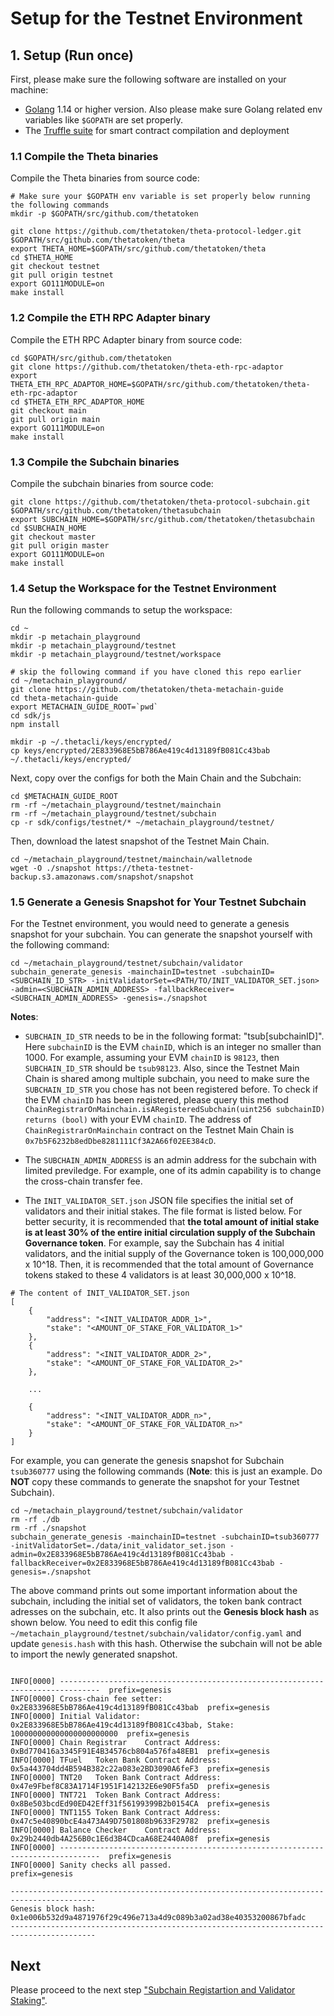 # Setup for the Testnet Environment

## 1. Setup (Run once)

First, please make sure the following software are installed on your machine:
 - [Golang](https://go.dev/dl/) 1.14 or higher version. Also please make sure Golang related env variables like `$GOPATH` are set properly. 
 - The [Truffle suite](https://trufflesuite.com/docs/truffle/getting-started/installation/) for smart contract compilation and deployment

### 1.1 Compile the Theta binaries

Compile the Theta binaries from source code:

```shell
# Make sure your $GOPATH env variable is set properly below running the following commands
mkdir -p $GOPATH/src/github.com/thetatoken

git clone https://github.com/thetatoken/theta-protocol-ledger.git $GOPATH/src/github.com/thetatoken/theta
export THETA_HOME=$GOPATH/src/github.com/thetatoken/theta
cd $THETA_HOME
git checkout testnet
git pull origin testnet
export GO111MODULE=on
make install
```

### 1.2 Compile the ETH RPC Adapter binary

Compile the ETH RPC Adapter binary from source code:

```shell
cd $GOPATH/src/github.com/thetatoken
git clone https://github.com/thetatoken/theta-eth-rpc-adaptor
export THETA_ETH_RPC_ADAPTOR_HOME=$GOPATH/src/github.com/thetatoken/theta-eth-rpc-adaptor
cd $THETA_ETH_RPC_ADAPTOR_HOME
git checkout main
git pull origin main
export GO111MODULE=on
make install
```

### 1.3 Compile the Subchain binaries

Compile the subchain binaries from source code:

```shell
git clone https://github.com/thetatoken/theta-protocol-subchain.git $GOPATH/src/github.com/thetatoken/thetasubchain
export SUBCHAIN_HOME=$GOPATH/src/github.com/thetatoken/thetasubchain
cd $SUBCHAIN_HOME
git checkout master
git pull origin master
​export GO111MODULE=on
make install
```

### 1.4 Setup the Workspace for the Testnet Environment

Run the following commands to setup the workspace:

```shell
cd ~
mkdir -p metachain_playground
mkdir -p metachain_playground/testnet
mkdir -p metachain_playground/testnet/workspace

# skip the following command if you have cloned this repo earlier
cd ~/metachain_playground/
git clone https://github.com/thetatoken/theta-metachain-guide
cd theta-metachain-guide
export METACHAIN_GUIDE_ROOT=`pwd`
cd sdk/js
npm install

mkdir -p ~/.thetacli/keys/encrypted/
cp keys/encrypted/2E833968E5bB786Ae419c4d13189fB081Cc43bab ~/.thetacli/keys/encrypted/
```

Next, copy over the configs for both the Main Chain and the Subchain:

```shell
cd $METACHAIN_GUIDE_ROOT
rm -rf ~/metachain_playground/testnet/mainchain
rm -rf ~/metachain_playground/testnet/subchain
cp -r sdk/configs/testnet/* ~/metachain_playground/testnet/
```

Then, download the latest snapshot of the Testnet Main Chain.

```shell
cd ~/metachain_playground/testnet/mainchain/walletnode
wget -O ./snapshot https://theta-testnet-backup.s3.amazonaws.com/snapshot/snapshot
```

### 1.5 Generate a Genesis Snapshot for Your Testnet Subchain

For the Testnet environment, you would need to generate a genesis snapshot for your subchain. You can generate the snapshot yourself with the following command:

``` shell
cd ~/metachain_playground/testnet/subchain/validator
subchain_generate_genesis -mainchainID=testnet -subchainID=<SUBCHAIN_ID_STR> -initValidatorSet=<PATH/TO/INIT_VALIDATOR_SET.json> -admin=<SUBCHAIN_ADMIN_ADDRESS> -fallbackReceiver=<SUBCHAIN_ADMIN_ADDRESS> -genesis=./snapshot
```

**Notes**:

* `SUBCHAIN_ID_STR` needs to be in the following format: "tsub[subchainID]". Here `subchainID` is the EVM `chainID`, which is an integer no smaller than 1000. For example, assuming your EVM `chainID` is `98123`, then `SUBCHAIN_ID_STR` should be `tsub98123`. Also, since the Testnet Main Chain is shared among multiple subchain, you need to make sure the `SUBCHAIN_ID_STR` you chose has not been registered before. To check if the EVM `chainID` has been registered, please query this method `ChainRegistrarOnMainchain.isARegisteredSubchain(uint256 subchainID) returns (bool)` with your EVM `chainID`. The address of `ChainRegistrarOnMainchain` contract on the Testnet Main Chain is `0x7b5F6232b8edDbe8281111Cf3A2A66f02EE384cD`.

* The `SUBCHAIN_ADMIN_ADDRESS` is an admin address for the subchain with limited previledge. For example, one of its admin capability is to change the cross-chain transfer fee.

* The `INIT_VALIDATOR_SET.json` JSON file specifies the initial set of validators and their initial stakes. The file format is listed below. For better security, it is recommended that **the total amount of initial stake is at least 30% of the entire initial circulation supply of the Subchain Governance token**. For example, say the Subchain has 4 initial validators, and the initial supply of the Governance token is 100,000,000 x 10^18. Then, it is recommended that the total amount of Governance tokens staked to these 4 validators is at least 30,000,000 x 10^18.

```shell
# The content of INIT_VALIDATOR_SET.json
[
    {
        "address": "<INIT_VALIDATOR_ADDR_1>",
        "stake": "<AMOUNT_OF_STAKE_FOR_VALIDATOR_1>"
    },
    {
        "address": "<INIT_VALIDATOR_ADDR_2>",
        "stake": "<AMOUNT_OF_STAKE_FOR_VALIDATOR_2>"
    },
    
    ...

    {
        "address": "<INIT_VALIDATOR_ADDR_n>",
        "stake": "<AMOUNT_OF_STAKE_FOR_VALIDATOR_n>"
    }
]
```

For example, you can generate the genesis snapshot for Subchain `tsub360777` using the following commands (**Note**: this is just an example. Do **NOT** copy these commands to generate the snapshot for your Testnet Subchain).

```shell
cd ~/metachain_playground/testnet/subchain/validator
rm -rf ./db
rm -rf ./snapshot
subchain_generate_genesis -mainchainID=testnet -subchainID=tsub360777 -initValidatorSet=./data/init_validator_set.json -admin=0x2E833968E5bB786Ae419c4d13189fB081Cc43bab -fallbackReceiver=0x2E833968E5bB786Ae419c4d13189fB081Cc43bab -genesis=./snapshot
```

The above command prints out some important information about the subchain, including the initial set of validators, the token bank contract adresses on the subchain, etc. It also prints out the **Genesis block hash** as shown below. You need to edit this config file `~/metachain_playground/testnet/subchain/validator/config.yaml` and update `genesis.hash` with this hash. Otherwise the subchain will not be able to import the newly generated snapshot.

```

INFO[0000] -------------------------------------------------------------------------------  prefix=genesis
INFO[0000] Cross-chain fee setter: 0x2E833968E5bB786Ae419c4d13189fB081Cc43bab  prefix=genesis
INFO[0000] Initial Validator: 0x2E833968E5bB786Ae419c4d13189fB081Cc43bab, Stake: 100000000000000000000000  prefix=genesis
INFO[0000] Chain Registrar    Contract Address: 0xBd770416a3345F91E4B34576cb804a576fa48EB1  prefix=genesis
INFO[0000] TFuel   Token Bank Contract Address: 0x5a443704dd4B594B382c22a083e2BD3090A6feF3  prefix=genesis
INFO[0000] TNT20   Token Bank Contract Address: 0x47e9Fbef8C83A1714F1951F142132E6e90F5fa5D  prefix=genesis
INFO[0000] TNT721  Token Bank Contract Address: 0x8Be503bcdEd90ED42Eff31f56199399B2b0154CA  prefix=genesis
INFO[0000] TNT1155 Token Bank Contract Address: 0x47c5e40890bcE4a473A49D7501808b9633F29782  prefix=genesis
INFO[0000] Balance Checker    Contract Address: 0x29b2440db4A256B0c1E6d3B4CDcaA68E2440A08f  prefix=genesis
INFO[0000] -------------------------------------------------------------------------------  prefix=genesis
INFO[0000] Sanity checks all passed.                     prefix=genesis

-----------------------------------------------------------------------------------------
Genesis block hash: 0x1e006b532d9a4871976f29c496e713a4d9c089b3a02ad38e40353200867bfadc
-----------------------------------------------------------------------------------------
```

## Next

Please proceed to the next step ["Subchain Registartion and Validator Staking"](./2-register-and-staking.md).

